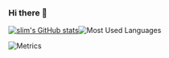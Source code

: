 ### Hi there 👋

<!--
**slimValue/slimValue** is a ✨ _special_ ✨ repository because its `README.md` (this file) appears on your GitHub profile.

Here are some ideas to get you started:

- 🔭 I’m currently working on ...
- 🌱 I’m currently learning ...
- 👯 I’m looking to collaborate on ...
- 🤔 I’m looking for help with ...
- 💬 Ask me about ...
- 📫 How to reach me: ...
- 😄 Pronouns: ...
- ⚡ Fun fact: ...
-->

[![slim's GitHub stats](https://github-readme-stats.vercel.app/api?username=slimValue&show_icons=true&theme=radical)](https://github.com/anuraghazra/github-readme-stats)![Most Used Languages](https://github-readme-stats.vercel.app/api/top-langs/?username=slimValue&theme=dark&layout=compact)

![Metrics](https://metrics.lecoq.io/slimValue?template=classic&config.timezone=Asia%2FShanghai)
